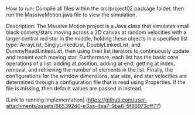 How to run:
Compile all files within the src/project02 package folder, then run the MassiveMotion.java file to view the simulation.

Description:
The Massive Motion project is a Java class that simulates small black comets/stars moving across a 2D canvas at random velocities with a larger central red star in the middle, holding these objects in a specified list type: ArrayList, SinglyLinkedList, DoublyLinkedList, and DummyHeadLinkedList, then using their list iterators to continuously update and repaint each moving star. Furthermore, each list has the basic core operations of a list: adding at position, adding at end, getting at index, removal, and retrieving the number of elements in the list. Finally, the configurations for the window dimensions, star size, and star velocities are determined through a configuration file that is read using Properties. If the file is missing, then default values are passed in instead.

[Link to running implementation] (https://github.com/user-attachments/assets/865392d0-e3aa-4aa7-9ba6-5f86973cff77)
